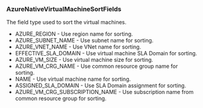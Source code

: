 ### AzureNativeVirtualMachineSortFields
The field type used to sort the virtual machines.

- AZURE_REGION - Use region name for sorting.
- AZURE_SUBNET_NAME - Use subnet name for sorting.
- AZURE_VNET_NAME - Use VNet name for sorting.
- EFFECTIVE_SLA_DOMAIN - Use virtual machine SLA Domain for sorting.
- AZURE_VM_SIZE - Use virtual machine size for sorting.
- AZURE_VM_CRG_NAME - Use common resource group name for sorting.
- NAME - Use virtual machine name for sorting.
- ASSIGNED_SLA_DOMAIN - Use SLA Domain assignment for sorting.
- AZURE_VM_CRG_SUBSCRIPTION_NAME - Use subscription name from common resource group for sorting.
